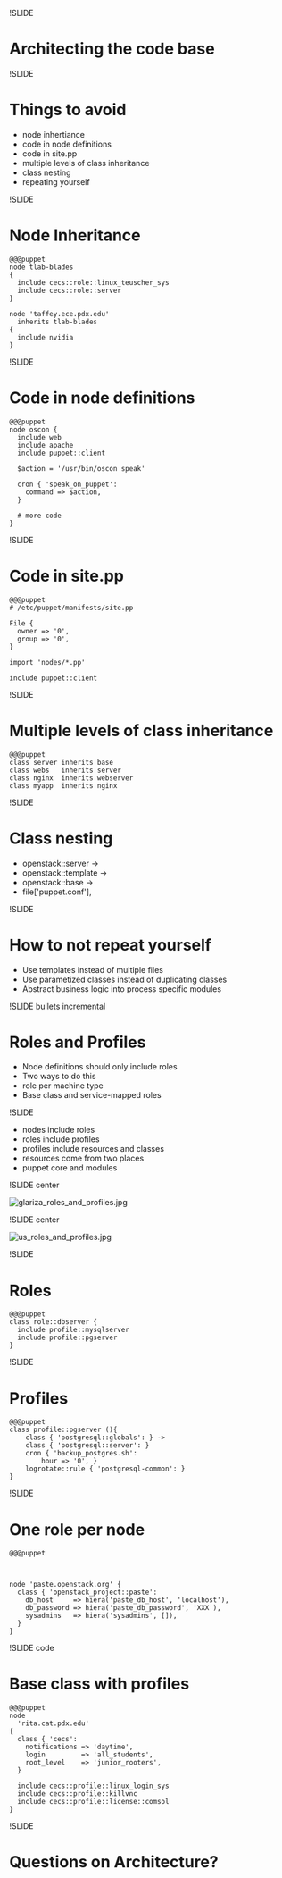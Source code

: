 !SLIDE

# Architecting the code base #

!SLIDE

# Things to avoid #

  * node inhertiance
  * code in node definitions
  * code in site.pp
  * multiple levels of class inheritance
  * class nesting
  * repeating yourself

!SLIDE

# Node Inheritance #

    @@@puppet
    node tlab-blades
    {
      include cecs::role::linux_teuscher_sys
      include cecs::role::server
    }

    node 'taffey.ece.pdx.edu'
      inherits tlab-blades
    {
      include nvidia
    }

!SLIDE

# Code in node definitions

    @@@puppet
    node oscon {
      include web
      include apache
      include puppet::client

      $action = '/usr/bin/oscon speak'

      cron { 'speak_on_puppet':
        command => $action,
      }

      # more code
    }

!SLIDE

# Code in site.pp

    @@@puppet
    # /etc/puppet/manifests/site.pp

    File {
      owner => '0',
      group => '0',
    }

    import 'nodes/*.pp'

    include puppet::client

!SLIDE

# Multiple levels of class inheritance ##

    @@@puppet
    class server inherits base
    class webs   inherits server
    class nginx  inherits webserver
    class myapp  inherits nginx

!SLIDE

# Class nesting #

* openstack::server ->
* openstack::template ->
* openstack::base ->
* file['puppet.conf'],

!SLIDE

# How to not repeat yourself #

* Use templates instead of multiple files
* Use parametized classes instead of duplicating classes
* Abstract business logic into process specific modules

!SLIDE bullets incremental

# Roles and Profiles #

*  Node definitions should only include roles
*  Two ways to do this
*  role per machine type
*  Base class and service-mapped roles

!SLIDE

* nodes include roles
* roles include profiles
* profiles include resources and classes
* resources come from two places
* puppet core and modules



!SLIDE center


![glariza_roles_and_profiles.jpg](glariza_roles_and_profiles.jpg)


!SLIDE center


![us_roles_and_profiles.jpg](us_roles_and_profiles.jpg)


!SLIDE

# Roles #

    @@@puppet
    class role::dbserver {
      include profile::mysqlserver
      include profile::pgserver
    }

!SLIDE

# Profiles #

    @@@puppet
    class profile::pgserver (){
        class { 'postgresql::globals': } ->
        class { 'postgresql::server': }
        cron { 'backup_postgres.sh':
            hour => '0', }
        logrotate::rule { 'postgresql-common': }
    }

!SLIDE

# One role per node #

    @@@puppet



    node 'paste.openstack.org' {
      class { 'openstack_project::paste':
        db_host     => hiera('paste_db_host', 'localhost'),
        db_password => hiera('paste_db_password', 'XXX'),
        sysadmins   => hiera('sysadmins', []),
      }
    }



!SLIDE code

# Base class with profiles #


    @@@puppet
    node
      'rita.cat.pdx.edu'
    {
      class { 'cecs':
        notifications => 'daytime',
        login         => 'all_students',
        root_level    => 'junior_rooters',
      }

      include cecs::profile::linux_login_sys
      include cecs::profile::killvnc
      include cecs::profile::license::comsol
    }


!SLIDE 

# Questions on Architecture?
